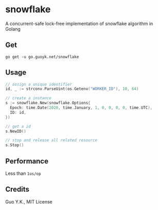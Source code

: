 # snowflake

A concurrent-safe lock-free implementation of snowflake algorithm in Golang

## Get

`go get -u go.guoyk.net/snowflake`

## Usage

```go
// assign a unique identifier
id, _ := strconv.ParseUint(os.Getenv("WORKER_ID"), 10, 64)

// create a instance
s := snowflake.New(snowflake.Options{
  Epoch: time.Date(2020, time.January, 1, 0, 0, 0, 0, time.UTC),
  ID: id,
})

// get a id
s.NewID()

// stop and release all related resource
s.Stop()
```

## Performance

Less than `1us/op`

## Credits
 
Guo Y.K., MIT License
